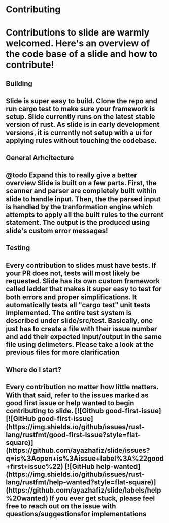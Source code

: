 <h1> Contributing <h1>
Contributions to slide are warmly welcomed. Here's an overview of the code base of a slide and how to contribute!

<h2> Building <h2>
Slide is super easy to build. Clone the repo and run cargo test to make sure your framework is setup. 
Slide currently runs on the latest stable version of rust. As slide is in early development versions, it is currently
not setup with a ui for applying rules without touching the codebase. 

<h2> General Arhcitecture <h2>
@todo Expand this to really give a better overview
Slide is built on a few parts. First, the scanner and parser are completely built within slide to handle input. Then, the
the parsed input is handled by the tranformation engine which attempts to apply all the built rules to the current statement.
The output is the produced using slide's custom error messages!

<h2> Testing <h2>
Every contribution to slides must have tests. If your PR does not, tests will most likely be requested. Slide has its own 
custom framework called ladder that makes it super easy to test for both errors and proper simplifications. It automatically
tests all "cargo test" unit tests implemented. The entire test system is described under slide/src/test. Basically, one just
has to create a file with their issue number and add their expected input/output in the same file using delimeters. Please 
take a look at the previous files for more clarification

<h2> Where do I start? <h2> 
Every contribution no matter how little matters. With that said, refer to the issues marked as good first issue or help wanted
to begin contributing to slide. 
[![Github good-first-issue][![GitHub good-first-issue](https://img.shields.io/github/issues/rust-lang/rustfmt/good-first-issue?style=flat-square)]
(https://github.com/ayazhafiz/slide/issues?q=is%3Aopen+is%3Aissue+label%3A%22good+first+issue%22)
[![GitHub help-wanted](https://img.shields.io/github/issues/rust-lang/rustfmt/help-wanted?style=flat-square)]
(https://github.com/ayazhafiz/slide/labels/help%20wanted)
If you ever get stuck, please feel free to reach out on the issue with questions/suggestionsfor implementations





